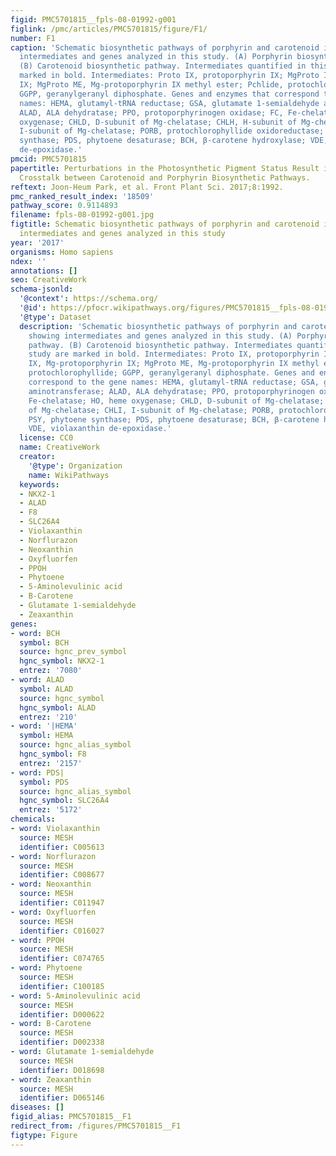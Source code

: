 ```yaml
---
figid: PMC5701815__fpls-08-01992-g001
figlink: /pmc/articles/PMC5701815/figure/F1/
number: F1
caption: 'Schematic biosynthetic pathways of porphyrin and carotenoid in plants showing
  intermediates and genes analyzed in this study. (A) Porphyrin biosynthetic pathway.
  (B) Carotenoid biosynthetic pathway. Intermediates quantified in this study are
  marked in bold. Intermediates: Proto IX, protoporphyrin IX; MgProto IX, Mg-protoporphyrin
  IX; MgProto ME, Mg-protoporphyrin IX methyl ester; Pchlide, protochlorophyllide;
  GGPP, geranylgeranyl diphosphate. Genes and enzymes that correspond to the gene
  names: HEMA, glutamyl-tRNA reductase; GSA, glutamate 1-semialdehyde aminotransferase;
  ALAD, ALA dehydratase; PPO, protoporphyrinogen oxidase; FC, Fe-chelatase; HO, heme
  oxygenase; CHLD, D-subunit of Mg-chelatase; CHLH, H-subunit of Mg-chelatase; CHLI,
  I-subunit of Mg-chelatase; PORB, protochlorophyllide oxidoreductase; PSY, phytoene
  synthase; PDS, phytoene desaturase; BCH, β-carotene hydroxylase; VDE, violaxanthin
  de-epoxidase.'
pmcid: PMC5701815
papertitle: Perturbations in the Photosynthetic Pigment Status Result in Photooxidation-Induced
  Crosstalk between Carotenoid and Porphyrin Biosynthetic Pathways.
reftext: Joon-Heum Park, et al. Front Plant Sci. 2017;8:1992.
pmc_ranked_result_index: '18509'
pathway_score: 0.9114893
filename: fpls-08-01992-g001.jpg
figtitle: Schematic biosynthetic pathways of porphyrin and carotenoid in plants showing
  intermediates and genes analyzed in this study
year: '2017'
organisms: Homo sapiens
ndex: ''
annotations: []
seo: CreativeWork
schema-jsonld:
  '@context': https://schema.org/
  '@id': https://pfocr.wikipathways.org/figures/PMC5701815__fpls-08-01992-g001.html
  '@type': Dataset
  description: 'Schematic biosynthetic pathways of porphyrin and carotenoid in plants
    showing intermediates and genes analyzed in this study. (A) Porphyrin biosynthetic
    pathway. (B) Carotenoid biosynthetic pathway. Intermediates quantified in this
    study are marked in bold. Intermediates: Proto IX, protoporphyrin IX; MgProto
    IX, Mg-protoporphyrin IX; MgProto ME, Mg-protoporphyrin IX methyl ester; Pchlide,
    protochlorophyllide; GGPP, geranylgeranyl diphosphate. Genes and enzymes that
    correspond to the gene names: HEMA, glutamyl-tRNA reductase; GSA, glutamate 1-semialdehyde
    aminotransferase; ALAD, ALA dehydratase; PPO, protoporphyrinogen oxidase; FC,
    Fe-chelatase; HO, heme oxygenase; CHLD, D-subunit of Mg-chelatase; CHLH, H-subunit
    of Mg-chelatase; CHLI, I-subunit of Mg-chelatase; PORB, protochlorophyllide oxidoreductase;
    PSY, phytoene synthase; PDS, phytoene desaturase; BCH, β-carotene hydroxylase;
    VDE, violaxanthin de-epoxidase.'
  license: CC0
  name: CreativeWork
  creator:
    '@type': Organization
    name: WikiPathways
  keywords:
  - NKX2-1
  - ALAD
  - F8
  - SLC26A4
  - Violaxanthin
  - Norflurazon
  - Neoxanthin
  - Oxyfluorfen
  - PPOH
  - Phytoene
  - 5-Aminolevulinic acid
  - B-Carotene
  - Glutamate 1-semialdehyde
  - Zeaxanthin
genes:
- word: BCH
  symbol: BCH
  source: hgnc_prev_symbol
  hgnc_symbol: NKX2-1
  entrez: '7080'
- word: ALAD
  symbol: ALAD
  source: hgnc_symbol
  hgnc_symbol: ALAD
  entrez: '210'
- word: '|HEMA'
  symbol: HEMA
  source: hgnc_alias_symbol
  hgnc_symbol: F8
  entrez: '2157'
- word: PDS|
  symbol: PDS
  source: hgnc_alias_symbol
  hgnc_symbol: SLC26A4
  entrez: '5172'
chemicals:
- word: Violaxanthin
  source: MESH
  identifier: C005613
- word: Norflurazon
  source: MESH
  identifier: C008677
- word: Neoxanthin
  source: MESH
  identifier: C011947
- word: Oxyfluorfen
  source: MESH
  identifier: C016027
- word: PPOH
  source: MESH
  identifier: C074765
- word: Phytoene
  source: MESH
  identifier: C100185
- word: 5-Aminolevulinic acid
  source: MESH
  identifier: D000622
- word: B-Carotene
  source: MESH
  identifier: D002338
- word: Glutamate 1-semialdehyde
  source: MESH
  identifier: D018698
- word: Zeaxanthin
  source: MESH
  identifier: D065146
diseases: []
figid_alias: PMC5701815__F1
redirect_from: /figures/PMC5701815__F1
figtype: Figure
---
```

